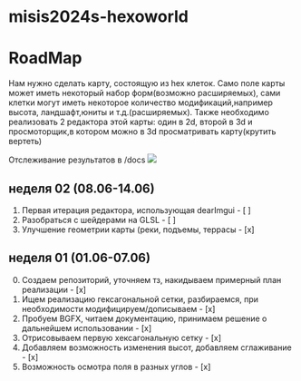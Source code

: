 # misis2024s-hexoworld

# RoadMap
Нам нужно сделать карту, состоящую из hex клеток. Само поле карты может иметь некоторый набор форм(возможно расширяемых), сами клетки могут иметь некоторое количество модификаций,например высота, ландшафт,юниты и т.д.(расширяемых). Также необходимо реализовать 2 редактора этой карты: один в 2d, второй в 3d и просмоторщик,в котором можно в 3d просматривать карту(крутить вертеть)

Отслеживание результатов в /docs ![](https://github.com/loooxy/misis2024s-hexoworld/tree/main/docs)

## неделя 02 (08.06-14.06)
1. Первая итерация редактора, использующая dearImgui - [ ]
2. Разобраться с шейдерами на GLSL - [ ]
3. Улучшение геометрии карты (реки, подъемы, террасы - [x]

## неделя 01 (01.06-07.06)
0. Создаем репозиторий, уточняем тз, накидываем примерный план реализации - [x]
1. Ищем реализацию гексагональной сетки, разбираемся, при необходимости модифицируем/дописываем - [x]
2. Пробуем BGFX, читаем документацию, принимаем решение о дальнейшем использовании - [x]
3. Отрисовываем первую хексагональную сетку - [x] 
4. Добавляем возможность изменения высот, добавляем сглаживание - [x] 
5. Возможность осмотра поля в разных углов - [x]
